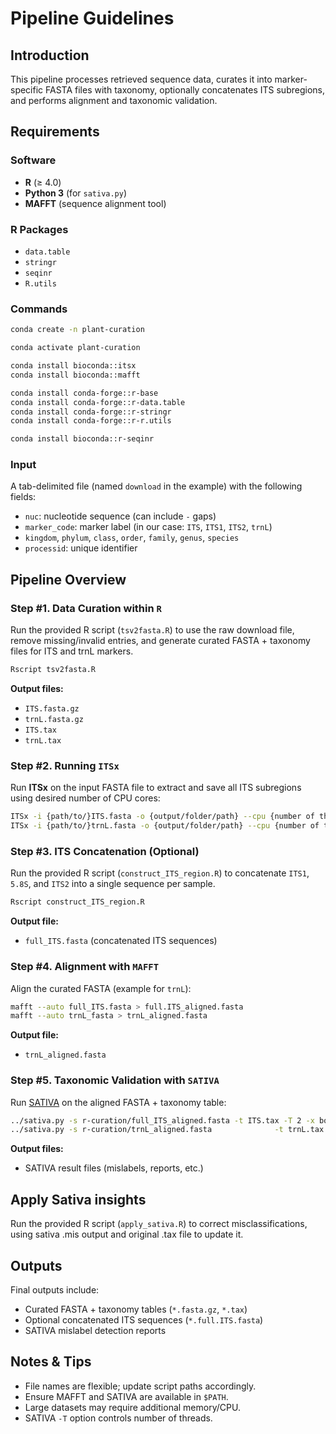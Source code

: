 # Pipeline Guidelines

## Introduction
This pipeline processes retrieved sequence data, curates it into marker-specific FASTA files with taxonomy, optionally concatenates ITS subregions, and performs alignment and taxonomic validation.

## Requirements

### Software
- **R** (≥ 4.0)
- **Python 3** (for `sativa.py`)
- **MAFFT** (sequence alignment tool)

### R Packages
- `data.table`
- `stringr`
- `seqinr`
- `R.utils`

### Commands

```bash
conda create -n plant-curation

conda activate plant-curation

conda install bioconda::itsx
conda install bioconda::mafft

conda install conda-forge::r-base
conda install conda-forge::r-data.table
conda install conda-forge::r-stringr
conda install conda-forge::r-r.utils

conda install bioconda::r-seqinr
```

### Input
A tab-delimited file (named `download` in the example) with the following fields:
- `nuc`: nucleotide sequence (can include `-` gaps)
- `marker_code`: marker label (in our case: `ITS`, `ITS1`, `ITS2`, `trnL`)
- `kingdom`, `phylum`, `class`, `order`, `family`, `genus`, `species`
- `processid`: unique identifier

## Pipeline Overview

### Step #1. Data Curation within `R` 
Run the provided R script (`tsv2fasta.R`) to use the raw download file, remove missing/invalid entries, and generate curated FASTA + taxonomy files for ITS and trnL markers.

```bash
Rscript tsv2fasta.R
```

**Output files:**
- `ITS.fasta.gz`  
- `trnL.fasta.gz`  
- `ITS.tax`  
- `trnL.tax`  

### Step #2. Running `ITSx`

Run **ITSx** on the input FASTA file to extract and save all ITS subregions using desired number of CPU cores:

```bash
ITSx -i {path/to/}ITS.fasta -o {output/folder/path} --cpu {number of threads} --save_regions all
ITSx -i {path/to/}trnL.fasta -o {output/folder/path} --cpu {number of threads} --save_regions all
```

### Step #3. ITS Concatenation (Optional)
Run the provided R script (`construct_ITS_region.R`) to concatenate `ITS1`, `5.8S`, and `ITS2` into a single sequence per sample.

```bash
Rscript construct_ITS_region.R
```

**Output file:**
- `full_ITS.fasta` (concatenated ITS sequences)

### Step #4. Alignment with `MAFFT`

Align the curated FASTA (example for `trnL`):

```bash
mafft --auto full_ITS.fasta > full.ITS_aligned.fasta
mafft --auto trnL_fasta > trnL_aligned.fasta
```

**Output file:**
- `trnL_aligned.fasta`

### Step #5. Taxonomic Validation with `SATIVA`

Run [SATIVA](https://github.com/amkozlov/sativa) on the aligned FASTA + taxonomy table:

```bash
../sativa.py -s r-curation/full_ITS_aligned.fasta -t ITS.tax -T 2 -x bot -n output
../sativa.py -s r-curation/trnL_aligned.fasta              -t trnL.tax -T 2 -x bot -n output
```

**Output files:**
- SATIVA result files (mislabels, reports, etc.)

## Apply Sativa insights

Run the provided R script (`apply_sativa.R`) to correct misclassifications, using sativa .mis output and original .tax file to update it.

## Outputs
Final outputs include:
- Curated FASTA + taxonomy tables (`*.fasta.gz`, `*.tax`)
- Optional concatenated ITS sequences (`*.full.ITS.fasta`)
- SATIVA mislabel detection reports

## Notes & Tips
- File names are flexible; update script paths accordingly.  
- Ensure MAFFT and SATIVA are available in `$PATH`.  
- Large datasets may require additional memory/CPU.  
- SATIVA `-T` option controls number of threads.  
